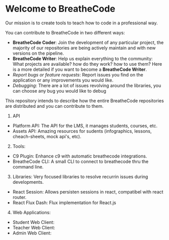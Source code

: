 # Welcome to BreatheCode

Our mission is to create tools to teach how to code in a professional way.

You can contribute to BreatheCode in two different ways:
- **BreatheCode Coder**: Join the development of any particular project, the majority of our repositories are being actively maintain and with new versions on the pipeline.
- **BreatheCode Writer**: Help us explain everything to the community: What projects are available? how do they work? how to use them? Here is a more detailed if you want to become a **BreatheCode Writer**.
- *Report bugs or feature requests*: Report issues you find on the application or any improvements you would like.
- *Debugging*: There are a lot of issues revolving around the libraries, you can choose any bug you would like to debug

This repository intends to describe how the entire BreatheCode repositories are distributed and you can contribute to them.

1. API
  - Platform API: The API for the LMS, it manages students, courses, etc.
  - Assets API: Amazing resources for sudents (infographics, lessons, cheach-sheets, mock api's, etc).
2. Tools:
  - C9 Plugin: Enhance c9 with automatic breathecode integrations.
  - BreatheCode CLI: A small CLI to connect to breathecode thru the command line.
3. Libraries: Very focused libraries to resolve recurrin issues during developments.
  - React Session: Allows persisten sessions in react, compatibel with react router.
  - React Flux Dash: Flux implementation for React.js
4. Web Applications:
  - Student Web Client:
  - Teacher Web Client:
  - Admin Web Client:
<!--stackedit_data:
eyJoaXN0b3J5IjpbMjQxODE5NTQ5XX0=
-->